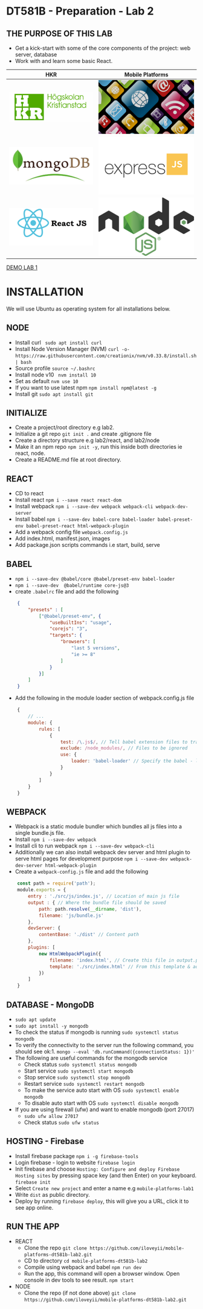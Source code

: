 DT581B - Preparation - Lab 2
=====================================


## THE PURPOSE OF THIS LAB
   * Get a kick-start with some of the core components of the project: web server, database
   * Work with and learn some basic React.

HKR                   |  Mobile Platforms
:-------------------------:|:-------------------------:
![hkr](https://github.com/iloveyii/mobile-platforms-dt581b/blob/master/public/images/hkr.png)  |  ![DT581B](https://github.com/iloveyii/mobile-platforms-dt581b/blob/master/public/images/dt581b.png)
![mongo](https://github.com/iloveyii/mobile-platforms-dt581b/blob/master/public/images/mongodb.png)  |  ![express](https://github.com/iloveyii/mobile-platforms-dt581b/blob/master/public/images/expressjs.png)
![react](https://github.com/iloveyii/mobile-platforms-dt581b/blob/master/public/images/reactjs.png)  |  ![node](https://github.com/iloveyii/mobile-platforms-dt581b/blob/master/public/images/nodejs.png)
  

[DEMO LAB 1](https://mobile-platforms-lab1.web.app/)


# INSTALLATION
We will use Ubuntu as operating system for all installations below.

## NODE
   * Install curl
   ` sudo apt install curl`
   * Install Node Version Manager (NVM) 
   ` curl -o- https://raw.githubusercontent.com/creationix/nvm/v0.33.8/install.sh | bash `
   * Source profile ` source ~/.bashrc `
   * Install node v10 ` nvm install 10`
   * Set as default ` nvm use 10 `
   * If you want to use latest npm ` npm install npm@latest -g `
   * Install git `sudo apt install git`
   
## INITIALIZE
   * Create a project/root directory e.g lab2.
   * Initialize a git repo `git init .` and create .gitignore file
   * Create a directory structure e.g lab2/react, and lab2/node
   * Make it an npm repo `npm init -y`, run this inside both directories ie react, node.
   * Create a README.md file at root directory.
   
## REACT
   * CD to react
   * Install react `npm i --save react react-dom`
   * Install webpack `npm i --save-dev webpack webpack-cli webpack-dev-server`
   * Install babel `npm i --save-dev babel-core babel-loader babel-preset-env babel-preset-react html-webpack-plugin`
   * Add a webpack config file `webpack.config.js`
   * Add index.html, manifest.json, images
   * Add package.json scripts commands i.e start, build, serve
   
   
## BABEL
   * `npm i --save-dev @babel/core @babel/preset-env babel-loader`
   * `npm i --save-dev  @babel/runtime core-js@3`
   * create `.babelrc` file and add the following
```json
    {
        "presets" : [
            ["@babel/preset-env", {
                "useBuiltIns": "usage",
                "corejs": "3",
                "targets": {
                    "browsers": [
                        "last 5 versions",
                        "ie >= 8"
                    ]
                }
            }]
        ]
    }
```
  * Add the following in the module loader section of webpack.config.js file
```javascript
    {
        // ...
        module: {
            rules: [
                {
                    test: /\.js$/, // Tell babel extension files to transpile
                    exclude: /node_modules/, // Files to be ignored
                    use: {
                        loader: 'babel-loader' // Specify the babel - loader
                    } 
                }
            ]
        }
    }
```
   
## WEBPACK
   * Webpack is a static module bundler which bundles all js files into a single bundle.js file.
   * Install `npm i --save-dev webpack`
   * Install cli to run webpack `npm i --save-dev webpack-cli`
   * Additionally we can also install webpack dev server and html plugin to serve html pages for development purpose
    `npm i --save-dev webpack-dev-server html-webpack-plugin`
   * Create a `webpack-config.js` file and add the following
```javascript
    const path = require('path');
    module.exports = {
        entry : './src/js/index.js', // Location of main js file
        output : { // Where the bundle file should be saved
            path: path.resolve(__dirname, 'dist'),
            filename: 'js/bundle.js'
        },
        devServer: {
            contentBase: './dist' // Content path   
        },
        plugins: [
            new HtmlWebpackPlugin({
                filename: 'index.html', // Create this file in output.path
                template: './src/index.html' // From this template & add script tag for bundle.js
            })
        ]
    }

```
   
## DATABASE - MongoDB
   * `sudo apt update`
   * `sudo apt install -y mongodb`
   * To check the status if mongodb is running
     `sudo systemctl status mongodb`
   * To verify the connectivity to the server run the following command, you should see ok:1.
    `mongo --eval 'db.runCommand({connectionStatus: 1})' `
   * The following are useful commands for the mongodb service
        * Check status `sudo systemctl status mongodb`
        * Start service `sudo systemctl start mongodb`
        * Stop service `sudo systemctl stop mongodb`
        * Restart service `sudo systemctl restart mongodb`
        * To make the service auto start with OS `sudo systemctl enable mongodb`
        * To disable auto start with OS `sudo systemctl disable mongodb`
   * If you are using firewall (ufw) and want to enable mongodb (port 27017)
        * `sudo ufw allow 27017`
        * Check status `sudo ufw status`
## HOSTING - Firebase
   * Install firebase package
     `npm i -g firebase-tools`
   * Login firebase - login to website
     `firebase login`
   * Init firebase and choose `Hosting: Configure and deploy Firebase Hosting sites` by pressing space key (and then Enter) on your keyboard.
     `firebase init`
   * Select `Create new project` and enter a name e.g `mobile-platforms-lab1`
   * Write `dist` as public directory.
   * Deploy by running  `firebase deploy`, this will give you a URL, click it to see app online.
   
     
## RUN THE APP
   * REACT 
       * Clone the repo
         `git clone https://github.com/iloveyii/mobile-platforms-dt581b-lab2.git`
       * CD to directory
         `cd mobile-platforms-dt581b-lab2`
       * Compile using webpack and babel
         `npm run dev`
       * Run the app, this command will open a browser window. Open console in dev tools to see result.
         `npm start`
   * NODE
       * Clone the repo (if not done above)
         `git clone https://github.com/iloveyii/mobile-platforms-dt581b-lab2.git`
